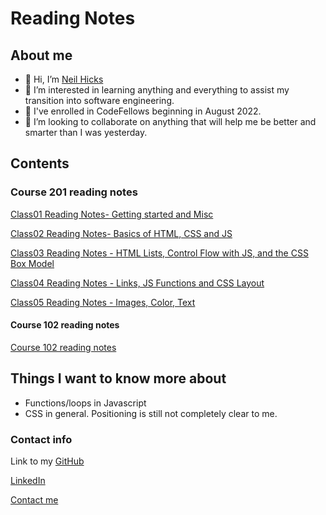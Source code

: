 # Reading Notes

## About me

- 👋 Hi, I’m [Neil Hicks](https://github.com/neil-hicks)
- 👀 I’m interested in learning anything and everything to assist my transition into software engineering.
- 🌱 I've enrolled in CodeFellows beginning in August 2022.
- 💞️ I’m looking to collaborate on anything that will help me be better and smarter than I was yesterday.

## Contents

### Course 201 reading notes

[Class01 Reading Notes- Getting started and Misc](class01.md)

[Class02 Reading Notes- Basics of HTML, CSS and JS](class02.md)

[Class03 Reading Notes - HTML Lists, Control Flow with JS, and the CSS Box Model](class03.md)

[Class04 Reading Notes - Links, JS Functions and CSS Layout](class04.md)

[Class05 Reading Notes - Images, Color, Text](class05.md)

#### Course 102 reading notes

[Course 102 reading notes](102-notes/102-notes.md)

## Things I want to know more about

- Functions/loops in Javascript
- CSS in general.  Positioning is still not completely clear to me.

### Contact info

Link to my [GitHub](https://github.com/neil-hicks)

[LinkedIn](https://www.linkedin.com/in/neilhicks)

[Contact me](mailto:patrick.n.hicks@gmail.com)
